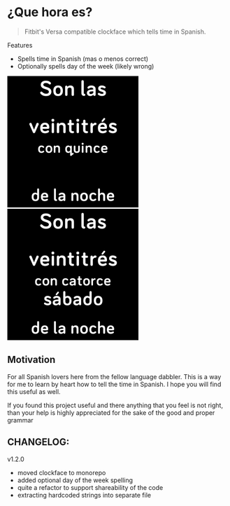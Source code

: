 # ¿Que hora es? 

> Fitbit's Versa compatible clockface which tells time in Spanish.

Features
- Spells time in Spanish (mas o menos correct)
- Optionally spells day of the week (likely wrong)

![](./screenshots/que-hora-es1.png)
![](./screenshots/que-hora-es2.png)

## Motivation

For all Spanish lovers here from the fellow language dabbler. This is a way for me to learn by heart how to tell the time in Spanish. I hope you will find this useful as well.

If you found this project useful and there anything that you feel is not right, than your help is highly appreciated for the sake of the good and proper grammar

## CHANGELOG:

v1.2.0
 - moved clockface to monorepo
 - added optional day of the week spelling
 - quite a refactor to support shareability of the code
 - extracting hardcoded strings into separate file
